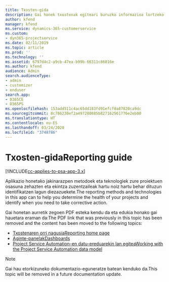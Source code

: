 ```yaml
---
title: Txosten-gida
description: Gai honek txostenak egiteari buruzko informazioa lortzeko estekak eskaintzen ditu.
author: kfend
manager: kfend
ms.service: dynamics-365-customerservice
ms.custom:
- dyn365-projectservice
ms.date: 02/11/2019
ms.topic: article
ms.prod: ''
ms.technology: ''
ms.assetid: 6797d4c2-a9cb-47ea-b99b-66311c86016e
ms.author: kfend
audience: Admin
search.audienceType:
- admin
- customizer
- enduser
search.app:
- D365CE
- D365PS
ms.openlocfilehash: 153add511c4ac65dd183fd91efcf0a87820ca9dc
ms.sourcegitcommit: 8c786230ef2a497280885b827162561776e2eb00
ms.translationtype: HT
ms.contentlocale: eu-ES
ms.lasthandoff: 03/24/2020
ms.locfileid: "3748786"
---
```

# <a name="reporting-guide"></a><span data-ttu-id="5a97b-103">Txosten-gida</span><span class="sxs-lookup"><span data-stu-id="5a97b-103">Reporting guide</span></span>

[!INCLUDE[cc-applies-to-psa-app-3.x](../../includes/cc-applies-to-psa-app-3x.md)]

<span data-ttu-id="5a97b-104">Aplikazio honetako jakinarazpen metodoek eta teknologiek zure proiektuen osasuna zehazten eta ekintza zuzentzaileak hartu noiz hartu behar dituzun identifikatzen lagun diezazuekete.</span><span class="sxs-lookup"><span data-stu-id="5a97b-104">The reporting methods and technologies in this app can to help you determine the health of your projects and identify when you need to take corrective action.</span></span> 

<span data-ttu-id="5a97b-105">Gai honetan aurretik zegoen PDF esteka kendu da eta edukia honako gai hauetara eraman da:</span><span class="sxs-lookup"><span data-stu-id="5a97b-105">The PDF link that was previously in this topic has been removed and the content has been moved to the following topics:</span></span>

- [<span data-ttu-id="5a97b-106">Txostenaren orri nagusia</span><span class="sxs-lookup"><span data-stu-id="5a97b-106">Reporting home page</span></span>](../reports-reporting-dynamics-365-project-service.md)
- [<span data-ttu-id="5a97b-107">Aginte-panelak</span><span class="sxs-lookup"><span data-stu-id="5a97b-107">Dashboards</span></span>](../reports-dashboards.md)
- [<span data-ttu-id="5a97b-108">Project Service Automation-en datu-ereduarekin lan egitea</span><span class="sxs-lookup"><span data-stu-id="5a97b-108">Working with the Project Service Automation data model</span></span>](../reports-working-project-service-data-model.md)

> [!NOTE]
> <span data-ttu-id="5a97b-109">Gai hau etorkizuneko dokumentazio-eguneratze batean kenduko da.</span><span class="sxs-lookup"><span data-stu-id="5a97b-109">This topic will be removed in a future documentation update.</span></span> 
